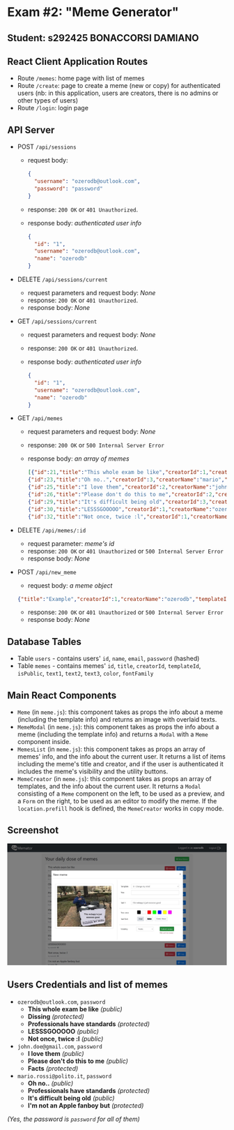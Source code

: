 # Exam #2: "Meme Generator"

## Student: s292425 BONACCORSI DAMIANO

## React Client Application Routes

- Route `/memes`: home page with list of memes
- Route `/create`: page to create a meme (new or copy) for authenticated users (nb: in this application, users are creators, there is no admins or other types of users)
- Route `/login`: login page

## API Server

- POST `/api/sessions`

  - request body:

    ```json
    {
      "username": "ozerodb@outlook.com",
      "password": "password"
    }
    ```

  - response: `200 OK` or `401 Unauthorized`.
  - response body: _authenticated user info_

    ```json
    {
      "id": "1",
      "username": "ozerodb@outlook.com",
      "name": "ozerodb"
    }
    ```

- DELETE `/api/sessions/current`
  - request parameters and request body: _None_
  - response: `200 OK` or `401 Unauthorized`.
  - response body: _None_
- GET `/api/sessions/current`

  - request parameters and request body: _None_
  - response: `200 OK` or `401 Unauthorized`.
  - response body: _authenticated user info_

    ```json
    {
      "id": "1",
      "username": "ozerodb@outlook.com",
      "name": "ozerodb"
    }
    ```

- GET `/api/memes`
  - request parameters and request body: _None_
  - response: `200 OK` or `500 Internal Server Error`
  - response body: _an array of memes_

    ```json
    [{"id":21,"title":"This whole exam be like","creatorId":1,"creatorName":"ozerodb","templateId":4,"isPublic":1,"text1":"a fun and interesting exam","text2":"an hecc lot of memes","text3":"","color":"#FFFFFF","fontFamily":"Comic Neue, cursive"},
    {"id":23,"title":"Oh no..","creatorId":3,"creatorName":"mario","templateId":3,"isPublic":1,"text1":"The exam went poorly","text2":"You scored a 10","text3":"It's out of 30","color":"#FF0000","fontFamily":"Arial, sans-serif"},
    {"id":25,"title":"I love them","creatorId":2,"creatorName":"john","templateId":0,"isPublic":1,"text1":"Inline conditionals aren't less readable","text2":"","text3":"","color":"#0000FF","fontFamily":"Anton, sans-serif"},
    {"id":26,"title":"Please don't do this to me","creatorId":2,"creatorName":"john","templateId":6,"isPublic":1,"text1":"accept a bad grade","text2":"","text3":"","color":"#FF00FF","fontFamily":"Comic Neue, cursive"},
    {"id":29,"title":"It's difficult being old","creatorId":3,"creatorName":"mario","templateId":6,"isPublic":1,"text1":"stop doing all-nighters before every exam","text2":"","text3":"","color":"#FF0000","fontFamily":"Comic Neue, cursive"},
    {"id":30,"title":"LESSSGOOOOO","creatorId":1,"creatorName":"ozerodb","templateId":1,"isPublic":1,"text1":"It's coming home","text2":"It's coming Rome","text3":"","color":"#000000","fontFamily":"Arial, sans-serif"},
    {"id":32,"title":"Not once, twice :l","creatorId":1,"creatorName":"ozerodb","templateId":3,"isPublic":1,"text1":"you have an exam tomorrow","text2":"you studied a lot and you feel confident in your preparation","text3":"you forgot to book for it","color":"#000000","fontFamily":"Arial, sans-serif"}]
    ```

- DELETE `/api/memes/:id`
  - request parameter: _meme's id_
  - response: `200 OK` or `401 Unauthorized` or `500 Internal Server Error`
  - response body: _None_
- POST `/api/new_meme`
  - request body: _a meme object_

  ```json
  {"title":"Example","creatorId":1,"creatorName":"ozerodb","templateId":0,"isPublic":1,"text1":"You can't change my mind","text2":"","text3":"","color":"#000000","fontFamily":"Anton, sans-serif"},
  ```

  - response: `200 OK` or `401 Unauthorized` or `500 Internal Server Error`
  - response body: _None_

## Database Tables

- Table `users` - contains users' `id`, `name`, `email`, `password` (hashed)
- Table `memes` - contains memes' `id`, `title`, `creatorId`, `templateId`, `isPublic`, `text1`, `text2`, `text3`, `color`, `fontFamily`

## Main React Components

- `Meme` (in `meme.js`): this component takes as props the info about a meme (including the template info) and returns an image with overlaid texts.
- `MemeModal` (in `meme.js`): this component takes as props the info about a meme (including the template info) and returns a `Modal` with a `Meme` component inside.
- `MemesList` (in `meme.js`): this component takes as props an array of memes' info, and the info about the current user. It returns a list of items including the meme's title and creator, and if the user is authenticated it includes the meme's visibility and the utility buttons.
- `MemeCreator` (in `meme.js`): this component takes as props an array of templates, and the info about the current user. It returns a `Modal` consisting of a `Meme` component on the left, to be used as a preview, and a `Form` on the right, to be used as an editor to modify the meme. If the `location.prefill` hook is defined, the `MemeCreator` works in copy mode.

## Screenshot

![New Meme](./img/new_meme.jpg)

## Users Credentials and list of memes

- `ozerodb@outlook.com`, `password`
  - **This whole exam be like** _(public)_
  - **Dissing** _(protected)_
  - **Professionals have standards** _(protected)_
  - **LESSSGOOOOO** _(public)_
  - **Not once, twice :l** _(public)_
- `john.doe@gmail.com`, `password`
  - **I love them** _(public)_
  - **Please don't do this to me** _(public)_
  - **Facts** _(protected)_
- `mario.rossi@polito.it`, `password`
  - **Oh no..** _(public)_
  - **Professionals have standards** _(protected)_
  - **It's difficult being old** _(public)_
  - **I'm not an Apple fanboy but** _(protected)_

_(Yes, the password is `password` for all of them)_
